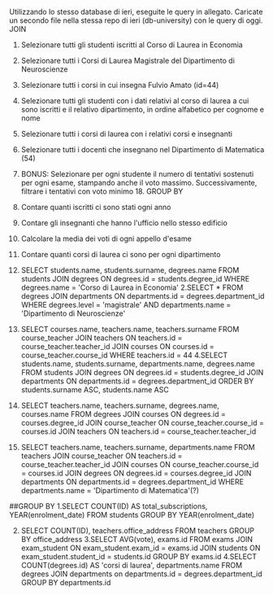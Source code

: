 Utilizzando lo stesso database di ieri, eseguite le query in allegato. Caricate un secondo file nella stessa repo di ieri (db-university) con le query di oggi.
 JOIN
1. Selezionare tutti gli studenti iscritti al Corso di Laurea in Economia
2. Selezionare tutti i Corsi di Laurea Magistrale del Dipartimento di Neuroscienze
3. Selezionare tutti i corsi in cui insegna Fulvio Amato (id=44)
4. Selezionare tutti gli studenti con i dati relativi al corso di laurea a cui sono iscritti e il relativo dipartimento, in ordine alfabetico per cognome e nome
5. Selezionare tutti i corsi di laurea con i relativi corsi e insegnanti
6. Selezionare tutti i docenti che insegnano nel Dipartimento di Matematica (54)
7. BONUS: Selezionare per ogni studente il numero di tentativi sostenuti per ogni esame, stampando anche il voto massimo. Successivamente, filtrare i tentativi con voto minimo 18.
 GROUP BY
1. Contare quanti iscritti ci sono stati ogni anno
2. Contare gli insegnanti che hanno l'ufficio nello stesso edificio
3. Calcolare la media dei voti di ogni appello d'esame
4. Contare quanti corsi di laurea ci sono per ogni dipartimento


1. SELECT students.name, students.surname, degrees.name 
FROM students
JOIN degrees ON degrees.id = students.degree_id
WHERE degrees.name = 'Corso di Laurea in Economia'
2.SELECT *
FROM degrees
JOIN departments ON departments.id = degrees.department_id
WHERE degrees.level = 'magistrale' AND departments.name = 'Dipartimento di Neuroscienze'
3. SELECT courses.name, teachers.name, teachers.surname
FROM course_teacher
JOIN teachers ON teachers.id = course_teacher.teacher_id
JOIN courses ON courses.id = course_teacher.course_id
WHERE teachers.id = 44
4.SELECT students.name, students.surname, departments.name, degrees.name
FROM students
JOIN degrees ON degrees.id = students.degree_id
JOIN departments ON departments.id = degrees.department_id
ORDER BY students.surname ASC, students.name ASC
5. SELECT teachers.name, teachers.surname, degrees.name, courses.name
FROM degrees
JOIN courses ON degrees.id = courses.degree_id
JOIN course_teacher ON course_teacher.course_id = courses.id
JOIN teachers ON teachers.id = course_teacher.teacher_id 
6. SELECT teachers.name, teachers.surname, departments.name
FROM teachers
JOIN course_teacher ON teachers.id = course_teacher.teacher_id
JOIN courses ON course_teacher.course_id = courses.id
JOIN degrees ON degrees.id = courses.degree_id
JOIN departments ON departments.id = degrees.department_id
WHERE departments.name = 'Dipartimento di Matematica'(?)
 

##GROUP BY
1.SELECT COUNT(ID) AS total_subscriptions, YEAR(enrolment_date)
FROM students
GROUP BY YEAR(enrolment_date)

2. SELECT COUNT(ID), teachers.office_address
FROM teachers
GROUP BY office_address
3.SELECT AVG(vote), exams.id
FROM exams
JOIN exam_student ON exam_student.exam_id = exams.id
JOIN students ON exam_student.student_id = students.id
GROUP BY exams.id
4.SELECT COUNT(degrees.id) AS 'corsi di laurea', departments.name
FROM degrees
JOIN departments on departments.id = degrees.department_id
GROUP BY departments.id